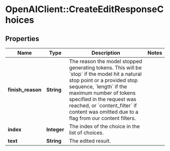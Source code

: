 # OpenAIClient::CreateEditResponseChoices

## Properties
Name | Type | Description | Notes
------------ | ------------- | ------------- | -------------
**finish_reason** | **String** | The reason the model stopped generating tokens. This will be &#x60;stop&#x60; if the model hit a natural stop point or a provided stop sequence, &#x60;length&#x60; if the maximum number of tokens specified in the request was reached, or &#x60;content_filter&#x60; if content was omitted due to a flag from our content filters.  | 
**index** | **Integer** | The index of the choice in the list of choices. | 
**text** | **String** | The edited result. | 

